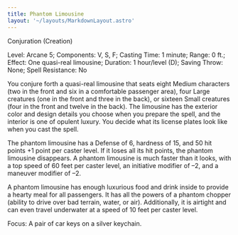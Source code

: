 ```yaml
---
title: Phantom Limousine
layout: '~/layouts/MarkdownLayout.astro'
---
```

Conjuration (Creation)

Level: Arcane 5; Components: V, S, F; Casting Time: 1 minute; Range: 0 ft.;
Effect: One quasi-real limousine; Duration: 1 hour/level (D); Saving Throw:
None; Spell Resistance: No

You conjure forth a quasi-real limousine that seats eight Medium characters
(two in the front and six in a comfortable passenger area), four Large
creatures (one in the front and three in the back), or sixteen Small creatures
(four in the front and twelve in the back). The limousine has the exterior
color and design details you choose when you prepare the spell, and the
interior is one of opulent luxury. You decide what its license plates look
like when you cast the spell.

The phantom limousine has a Defense of 6, hardness of 15, and 50 hit points +1
point per caster level. If it loses all its hit points, the phantom limousine
disappears. A phantom limousine is much faster than it looks, with a top speed
of 60 feet per caster level, an initiative modifier of –2, and a maneuver
modifier of –2.

A phantom limousine has enough luxurious food and drink inside to provide a
hearty meal for all passengers. It has all the powers of a phantom chopper
(ability to drive over bad terrain, water, or air). Additionally, it is
airtight and can even travel underwater at a speed of 10 feet per caster
level.

Focus: A pair of car keys on a silver keychain.

